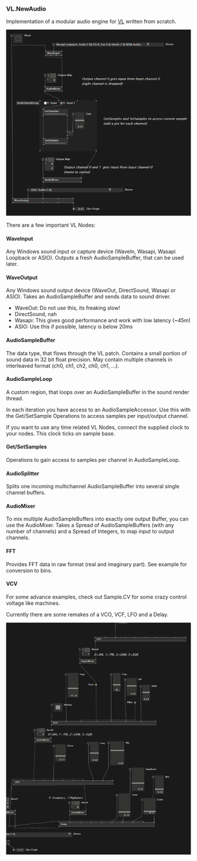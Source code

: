 ### VL.NewAudio

Implementation of a modular audio engine for [VL](https://vvvv.org/documentation/vl) written from scratch.

![Sample1](help/stereosample.png)

There are a few important VL Nodes:

#### WaveInput

Any Windows sound input or capture device (WaveIn, Wasapi, Wasapi Loopback or ASIO). Outputs a fresh AudioSampleBuffer, that can be used later.

#### WaveOutput

Any Windows sound output device (WaveOut, DirectSound, Wasapi or ASIO). Takes an AudioSampleBuffer and sends data to sound driver.

* WaveOut: Do not use this, its freaking slow!
* DirectSound, nah
* Wasapi: This gives good performance and work with low latency (~45m)
* ASIO: Use this if possible, latency is below 20ms

#### AudioSampleBuffer

The data type, that flows through the VL patch. Contains a small portion of sound data in 32 bit float precision. May contain multiple channels in interleaved format (ch0, ch1, ch2, ch0, ch1, ...).

#### AudioSampleLoop

A custom region, that loops over an AudioSampleBuffer in the sound render thread.

In each iteration you have access to an AudioSampleAccessor. Use this with the Get/SetSample Operations to access samples per input/output channel.

If you want to use any time related VL Nodes, connect the supplied clock to your nodes. This clock ticks on sample base.

#### Get/SetSamples

Operations to gain access to samples per channel in AudioSampleLoop.

#### AudioSplitter

Splits one incoming multichannel AudioSampleBuffer into several single channel buffers. 

#### AudioMixer

To mix multiple AudioSampleBuffers into exactly one output Buffer, you can use the AudioMixer.
Takes a Spread of AudioSampleBuffers (with any number of channels) and a Spread of Integers, to map input to output channels.

#### FFT

Provides FFT data in raw format (real and imaginary part). See example for conversion to bins.

#### VCV

For some advance examples, check out Sample.CV for some crazy control voltage like machines.

Currently there are some remakes of a VCO, VCF, LFO and a Delay.

![Sample2](help/vcv.png)

